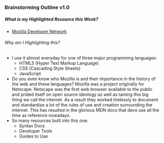 ### Brainstorming Outline v1.0

##### What is my Highlighted Resource this Week?
* [Mozilla Developer Network](https://developer.mozilla.org/en-US/)

###### Why am I Highlighting this?
* I use it almost everyday for one of three major programming languages:
  * HTML5 (Hyper Text Markup Language)
  * CSS (Cascading Style Sheets)
  * JavaScript
* Do you even know who Mozilla is and their importance in the history of the web and these languages?
Mozilla was a project originally for Netscape.  Netscape was the first web browser available to the public and prided itself on open source ideology as well as taming this big thing we call the internet.  As a result they worked tirelessly to document and standardize a lot of the rules of use and creation surrounding the internet.  This has resulted in the glorious MDN docs that devs use all the time as reference nowadays.
* So many resources built into this one:
  * Syntax Docs
  * Developer Tools
  * Guides to Use


